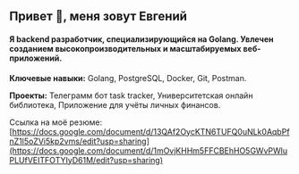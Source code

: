 ## Привет 👋, меня зовут Евгений

#### Я backend разработчик, специализирующийся на Golang.  Увлечен созданием высокопроизводительных и масштабируемых веб-приложений.

**Ключевые навыки:** Golang, PostgreSQL, Docker, Git, Postman.

**Проекты:**  Телеграмм бот task tracker, Университетская онлайн библиотека, Приложение для учёты личных финансов. 

Ссылка на моё резюме: [https://docs.google.com/document/d/13QAf2OycKTN6TUFQ0uNLk0AqbPfnZ1l5oZVi5kp2vms/edit?usp=sharing](https://docs.google.com/document/d/1mOvjKHHm5FFCBEhHO5GWvPWluPLUfVEITFOTYIyD61M/edit?usp=sharing)
